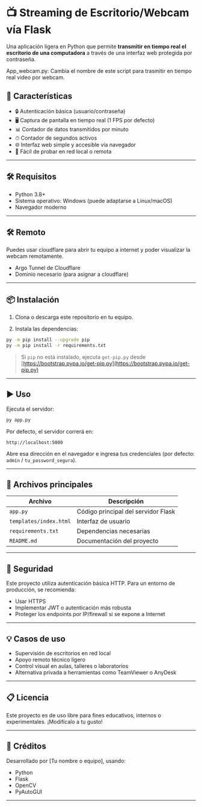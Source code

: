 # 📺 Streaming de Escritorio/Webcam vía Flask

Una aplicación ligera en Python que permite **transmitir en tiempo real el escritorio de una computadora** a través de una interfaz web protegida por contraseña.


App_webcam.py:
Cambia el nombre de este script para trasmitir en tiempo real video por webcam.

## 🚀 Características

- 🔒 Autenticación básica (usuario/contraseña)
- 🖥️ Captura de pantalla en tiempo real (1 FPS por defecto)
- 📊 Contador de datos transmitidos por minuto
- ⏱ Contador de segundos activos
- 🌐 Interfaz web simple y accesible vía navegador
- 🧪 Fácil de probar en red local o remota

---

## 🛠 Requisitos

- Python 3.8+
- Sistema operativo: Windows (puede adaptarse a Linux/macOS)
- Navegador moderno

---

## 🛠 Remoto
Puedes usar cloudflare para abrir tu equipo a internet y poder visualizar la webcam remotamente.

- Argo Tunnel de Cloudflare
- Dominio necesario (para asignar a cloudflare)

---

## 📦 Instalación

1. Clona o descarga este repositorio en tu equipo.

2. Instala las dependencias:

```bash
py -m pip install --upgrade pip
py -m pip install -r requirements.txt
```

> Si `pip` no está instalado, ejecuta `get-pip.py` desde [https://bootstrap.pypa.io/get-pip.py](https://bootstrap.pypa.io/get-pip.py)

---

## ▶️ Uso

Ejecuta el servidor:

```bash
py app.py
```

Por defecto, el servidor correrá en:

```
http://localhost:5000
```

Abre esa dirección en el navegador e ingresa tus credenciales (por defecto: `admin` / `tu_password_segura`).

---

## 📁 Archivos principales

| Archivo         | Descripción                                       |
|----------------|---------------------------------------------------|
| `app.py`        | Código principal del servidor Flask               |
| `templates/index.html` | Interfaz de usuario                         |
| `requirements.txt` | Dependencias necesarias                       |
| `README.md`     | Documentación del proyecto                       |

---

## 🔐 Seguridad

Este proyecto utiliza autenticación básica HTTP. Para un entorno de producción, se recomienda:
- Usar HTTPS
- Implementar JWT o autenticación más robusta
- Proteger los endpoints por IP/firewall si se expone a Internet

---

## 💡 Casos de uso

- Supervisión de escritorios en red local
- Apoyo remoto técnico ligero
- Control visual en aulas, talleres o laboratorios
- Alternativa privada a herramientas como TeamViewer o AnyDesk

---

## 📋 Licencia

Este proyecto es de uso libre para fines educativos, internos o experimentales. ¡Modifícalo a tu gusto!

---

## 🤝 Créditos

Desarrollado por [Tu nombre o equipo], usando:
- Python
- Flask
- OpenCV
- PyAutoGUI

---